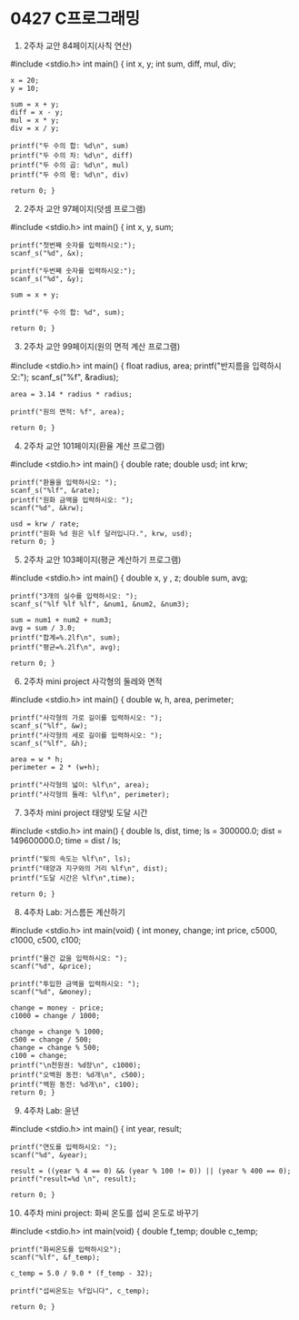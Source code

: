 # 0427 C프로그래밍

1. 2주차 교안 84페이지(사칙 연산)

#include <stdio.h>
int main()
{
    int x, y;
    int sum, diff, mul, div;
    
    x = 20;
    y = 10;
    
    sum = x + y;
    diff = x - y;
    mul = x * y;
    div = x / y;
    
    printf("두 수의 합: %d\n", sum)
    printf("두 수의 차: %d\n", diff)
    printf("두 수의 곱: %d\n", mul)
    printf("두 수의 몫: %d\n", div)
    
    return 0; }
    
2. 2주차 교안 97페이지(덧셈 프로그램)

#include <stdio.h>
int main()
{
    int x, y, sum;
    
    printf("첫번째 숫자를 입력하시오:");
    scanf_s("%d", &x);
    
    printf("두번째 숫자를 입력하시오:");
    scanf_s("%d", &y);
    
    sum = x + y;
    
    printf("두 수의 합: %d", sum);
    
    return 0; }

3. 2주차 교안 99페이지(원의 면적 계산 프로그램)

#include <stdio.h>
int main()
{
    float radius, area;
    printf("반지름을 입력하시오:");
    scanf_s("%f", &radius);
    
    area = 3.14 * radius * radius;
    
    printf("원의 면적: %f", area);
    
    return 0; }
    
4. 2주차 교안 101페이지(환율 계산 프로그램)

#include <stdio.h>
int main()
{
    double rate;
    double usd;
    int krw;
    
    printf("환율을 입력하시오: ");
    scanf_s("%lf", &rate);
    printf("원화 금액을 입력하시오: ");
    scanf("%d", &krw);
    
    usd = krw / rate;
    printf("원화 %d 원은 %lf 달러입니다.", krw, usd);
    return 0; }
    
5. 2주차 교안 103페이지(평균 계산하기 프로그램)

#include <stdio.h>
int main()
{
    double x, y , z;
    double sum, avg;
    
    printf("3개의 실수를 입력하시오: ");
    scanf_s("%lf %lf %lf", &num1, &num2, &num3);
    
    sum = num1 + num2 + num3;
    avg = sum / 3.0;
    printf("합계=%.2lf\n", sum);
    printf("평균=%.2lf\n", avg);
    
    return 0; }
    
6. 2주차 mini project 사각형의 둘레와 면적

#include <stdio.h>
int main()
{
    double w, h, area, perimeter;
    
    printf("사각형의 가로 길이를 입력하시오: ");
    scanf_s("%lf", &w);
    printf("사각형의 세로 길이를 입력하시오: ");
    scanf_s("%lf", &h);
    
    area = w * h;
    perimeter = 2 * (w+h);
    
    printf("사각형의 넓이: %lf\n", area);
    printf("사각형의 둘레: %lf\n", perimeter);

7. 3주차 mini project 태양빛 도달 시간

#include <stdio.h>
int main()
{
    double ls, dist, time;
    ls = 300000.0;
    dist = 149600000.0;
    time = dist / ls;
    
    printf("빛의 속도는 %lf\n", ls);
    printf("태양과 지구와의 거리 %lf\n", dist);
    printf("도달 시간은 %lf\n",time);
    
    return 0; }
    
8. 4주차 Lab: 거스름돈 계산하기

#include <stdio.h>
int main(void)
{
    int money, change;
    int price, c5000, c1000, c500, c100;
    
    printf("물건 값을 입력하시오: ");
    scanf("%d", &price);
    
    printf("투입한 금액을 입력하시오: ");
    scanf("%d", &money);
    
    change = money - price;
    c1000 = change / 1000;
    
    change = change % 1000;
    c500 = change / 500;
    change = change % 500;
    c100 = change;
    printf("\n천원권: %d장\n", c1000);
    printf("오백원 동전: %d개\n", c500);
    printf("백원 동전: %d개\n", c100);
    return 0; }
    
9. 4주차 Lab: 윤년

#include <stdio.h>
int main()
{
    int year, result;
    
    printf("연도를 입력하시오: ");
    scanf("%d", &year);
    
    result = ((year % 4 == 0) && (year % 100 != 0)) || (year % 400 == 0);
    printf("result=%d \n", result);
    
    return 0; }

10. 4주차 mini project: 화씨 온도를 섭씨 온도로 바꾸기

#include <stdio.h>
int main(void)
{
    double f_temp;
    double c_temp;
    
    printf("화씨온도를 입력하시오");
    scanf("%lf", &f_temp);
    
    c_temp = 5.0 / 9.0 * (f_temp - 32);
    
    printf("섭씨온도는 %f입니다", c_temp);
    
    return 0; }


